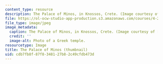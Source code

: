```yaml
---
content_type: resource
description: The Palace of Minos, in Knossos, Crete. (Image courtesy of AICT.)
file: https://ol-ocw-studio-app-production.s3.amazonaws.com/courses/4-297-special-problems-in-architecture-studies-fall-2000/cdb7fb8f87f8348127b82c49cfdb473d_4-297f00-th.jpg
file_type: image/jpeg
image_metadata:
  caption: The Palace of Minos, in Knossos, Crete. (Image courtesy of [AICT](http://arthist.cla.umn.edu/aict/).)
  credit: ''
  image-alt: Photo of a Greek temple.
resourcetype: Image
title: The Palace of Minos (thumbnail)
uid: cdb7fb8f-87f8-3481-27b8-2c49cfdb473d
---
```

